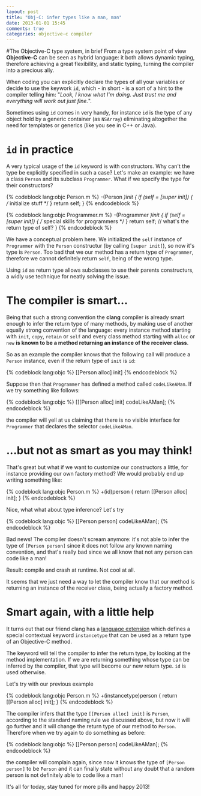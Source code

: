 ```yaml
---
layout: post
title: "Obj-C: infer types like a man, man"
date: 2013-01-01 15:45
comments: true
categories: objective-c compiler
---
```

#The Objective-C type system, in brief
From a type system point of view **Objective-C** can be seen as hybrid language: it both allows dynamic typing, therefore achieving a great flexibility, and static typing, turning the compiler into a precious ally.

When coding you can explicitly declare the types of all your variables or decide to use the keywork `id`, which - in short - is a sort of a hint to the compiler telling him: "*Look, I know what I'm doing. Just trust me and everything will work out just fine.*".

Sometimes using `id` comes in very handy, for instance `id` is the type of any object hold by a generic container (as `NSArray`) eliminating altogether the need for templates or generics (like you see in C++ or Java).

<!-- more -->

# `id` in practice
A very typical usage of the `id` keyword is with constructors. Why can't the type be explicitly specified in such a case? Let's make an example: we have a class `Person` and its subclass `Programmer`. What if we specify the type for their constructors?

{% codeblock lang:objc Person.m %}
-(Person *)init {
	if (self = [super init]) {
		/* initialize stuff */
	}
	return self;
}
{% endcodeblock %}

{% codeblock lang:objc Programmer.m %}
-(Programmer *)init {
	if (self = [super init]) {
		/* special skills for programmers */
	}
	return self; // what's the return type of self?
}
{% endcodeblock %}

We have a conceptual problem here. We initialized the `self` instance of `Programmer` with the `Person` constructur (by calling `[super init]`), so now it's type is `Person`.
Too bad that we our method has a return type of `Programmer`, therefore we cannot definitely return `self`, being of the wrong type.

Using `id` as return type allows subclasses to use their parents constructurs, a widly use technique for neatly solving the issue.

# The compiler is smart...
Being that such a strong convention the **clang** compiler is already smart enough to infer the return type of many methods, by making use of another equally strong convention of the language: every instance method starting with `init`, `copy`, `retain` or `self` and every class method starting with `alloc` or `new` **is known to be a method returning an instance of the receiver class**.

So as an example the compiler knows that the following call will produce a `Person` instance, even if the return type of `init` is `id`:

{% codeblock lang:objc %}
[[Person alloc] init]
{% endcodeblock %}

Suppose then that `Programmer` has defined a method called `codeLikeAMan`. If we try something like follows:

{% codeblock lang:objc %}
[[[Person alloc] init] codeLikeAMan];
{% endcodeblock %}

the compiler will yell at us claiming that there is no visible interface for `Programmer` that declares the selector `codeLikeAMan`.

# ...but not as smart as you may think!
That's great but what if we want to customize our constructors a little, for instance providing our own factory method? We would probably end up writing something like:

{% codeblock lang:objc Person.m %}
+(id)person {
	return [[Person alloc] init];
}
{% endcodeblock %}

Nice, what what about type inference? Let's try

{% codeblock lang:objc %}
[[Person person] codeLikeAMan];
{% endcodeblock %}

Bad news! The compiler doesn't scream anymore: it's not able to infer the type of `[Person person]` since it does not follow any known naming convention, and that's really bad since we all know that not any person can code like a man!

Result: compile and crash at runtime. Not cool at all.

It seems that we just need a way to let the compiler know that our method is returning an instance of the receiver class, being actually a factory method.

# Smart again, with a little help
It turns out that our friend clang has a [language extension](http://clang.llvm.org/docs/LanguageExtensions.html#objc_instancetype) which defines a special contextual keyword `instancetype` that can be used as a return type of an Objective-C method.

The keyword will tell the compiler to infer the return type, by looking at the method implementation. If we are returning something whose type can be inferred by the compiler, that type will become our new return type. `id` is used otherwise.

Let's try with our previous example

{% codeblock lang:objc Person.m %}
+(instancetype)person {
	return [[Person alloc] init];
}
{% endcodeblock %}

The compiler infers that the type `[[Person alloc] init]` is `Person`, according to the standard naming rule we discussed above, but now it will go further and it will change the return type of our method to `Person`. Therefore when we try again to do something as before:

{% codeblock lang:objc %}
[[Person person] codeLikeAMan];
{% endcodeblock %}

the compiler will complain again, since now it knows the type of `[Person person]` to be `Person` and it can finally state without any doubt that a random person is not definitely able to code like a man!

It's all for today,
stay tuned for more pills and happy 2013!
